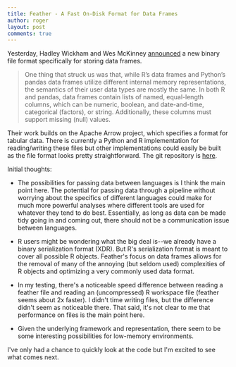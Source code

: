 ```yaml
---
title: Feather - A Fast On-Disk Format for Data Frames
author: roger
layout: post
comments: true
---
```


Yesterday, Hadley Wickham and Wes McKinney
[announced](http://blog.cloudera.com/blog/2016/03/feather-a-fast-on-disk-format-for-data-frames-for-r-and-python-powered-by-apache-arrow/)
a new binary file format specifically for storing data frames.

> One thing that struck us was that, while R’s data frames and Python’s pandas data frames utilize different internal memory representations, the semantics of their user data types are mostly the same. In both R and pandas, data frames contain lists of named, equal-length columns, which can be numeric, boolean, and date-and-time, categorical (factors), or string. Additionally, these columns must support missing (null) values.

Their work builds on the Apache Arrow project, which specifies a
format for tabular data. There is currently a Python and R
implementation for reading/writing these files but other
implementations could easily be built as the file format looks pretty
straightforward. The git repository is [here](https://github.com/wesm/feather/).

Initial thoughts:

* The possibilities for passing data between languages is I think the
  main point here. The potential for passing data through a pipeline
  without worrying about the specifics of different languages could
  make for much more powerful analyses where different tools are used
  for whatever they tend to do best. Essentially, as long as data can
  be made tidy going in and coming out, there should not be a
  communication issue between languages.

* R users might be wondering what the big deal is--we already have a
binary serialization format (XDR). But R's serialization format is meant to cover all possible R objects. Feather's focus on data frames allows for the removal of many of the annoying (but seldom used) complexities of R objects and optimizing a very commonly used data format.

* In my testing, there's a noticeable speed difference between reading
  a feather file and reading an (uncompressed) R workspace file
  (feather seems about 2x faster). I didn't time writing files, but
  the difference didn't seem as noticeable there. That said, it's not
  clear to me that performance on files is the main point here.

* Given the underlying framework and representation, there seem to be
  some interesting possibilities for low-memory environments.

I've only had a chance to quickly look at the code but I'm excited to
see what comes next.

